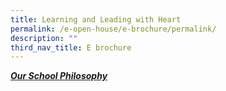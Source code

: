 ```yaml
---
title: Learning and Leading with Heart
permalink: /e-open-house/e-brochure/permalink/
description: ""
third_nav_title: E brochure
---
```

***[Our School Philosophy](https://www.northoakspri.moe.edu.sg/about-us/school-philosophy/)***
